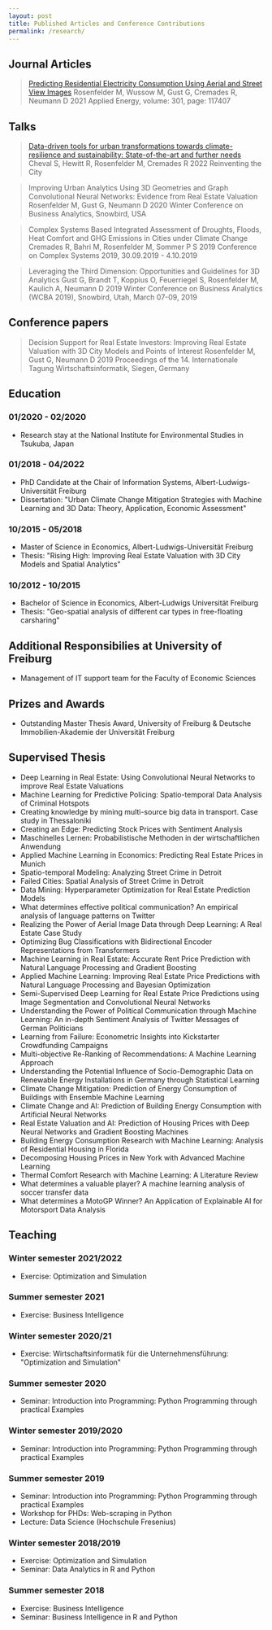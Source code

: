 ```yaml
---
layout: post
title: Published Articles and Conference Contributions
permalink: /research/
---
```


## Journal Articles

> [Predicting Residential Electricity Consumption Using Aerial and Street View Images](https://doi.org/10.1016/j.apenergy.2021.117407)
> Rosenfelder M, Wussow M, Gust G, Cremades R, Neumann D
> 2021 Applied Energy, volume: 301, page: 117407

## Talks

> [Data-driven tools for urban transformations towards climate-resilience and sustainability: State-of-the-art and further needs](https://reinventingthecity.dryfta.com/program-schedule/program/72/data-driven-tools-for-urban-transformations-towards-climate-resilience-and-sustainability-state-of-the-art-and-further-needs)
> Cheval S, Hewitt R, Rosenfelder M, Cremades R
> 2022 Reinventing the City

> Improving Urban Analytics Using 3D Geometries and Graph Convolutional Neural Networks: Evidence from Real Estate Valuation
> Rosenfelder M, Gust G, Neumann D
> 2020 Winter Conference on Business Analytics, Snowbird, USA

> Complex Systems Based Integrated Assessment of Droughts, Floods, Heat Comfort and GHG Emissions in Cities under Climate Change
> Cremades R, Bahri M, Rosenfelder M, Sommer P S
> 2019 Conference on Complex Systems 2019, 30.09.2019 - 4.10.2019

> Leveraging the Third Dimension: Opportunities and Guidelines for 3D Analytics
> Gust G, Brandt T, Koppius O, Feuerriegel S, Rosenfelder M, Kaulich A, Neumann D
> 2019 Winter Conference on Business Analytics (WCBA 2019), Snowbird, Utah, March 07-09, 2019

## Conference papers

> Decision Support for Real Estate Investors: Improving Real Estate Valuation with 3D City Models and Points of Interest
> Rosenfelder M, Gust G, Neumann D
> 2019 Proceedings of the 14. Internationale Tagung Wirtschaftsinformatik, Siegen, Germany

## Education

### 01/2020 - 02/2020

- Research stay at the National Institute for Environmental Studies in Tsukuba, Japan

### 01/2018 - 04/2022

- PhD Candidate at the Chair of Information Systems, Albert-Ludwigs-Universität Freiburg
- Dissertation: "Urban Climate Change Mitigation Strategies with Machine Learning and 3D Data: Theory, Application, Economic Assessment"

### 10/2015 - 05/2018

- Master of Science in Economics, Albert-Ludwigs-Universität Freiburg
- Thesis: "Rising High: Improving Real Estate Valuation with 3D City Models and Spatial Analytics"

### 10/2012 - 10/2015

- Bachelor of Science in Economics, Albert-Ludwigs Universität Freiburg
- Thesis: "Geo-spatial analysis of different car types in free-floating carsharing"

## Additional Responsibilies at University of Freiburg

- Management of IT support team for the Faculty of Economic Sciences

## Prizes and Awards

- Outstanding Master Thesis Award, University of Freiburg & Deutsche Immobilien-Akademie der Universität Freiburg

## Supervised Thesis

- Deep Learning in Real Estate: Using Convolutional Neural Networks to improve Real Estate Valuations
- Machine Learning for Predictive Policing: Spatio-temporal Data Analysis of Criminal Hotspots
- Creating knowledge by mining multi-source big data in transport. Case study in Thessaloniki
- Creating an Edge: Predicting Stock Prices with Sentiment Analysis
- Maschinelles Lernen: Probabilistische Methoden in der wirtschaftlichen Anwendung
- Applied Machine Learning in Economics: Predicting Real Estate Prices in Munich
- Spatio-temporal Modeling: Analyzing Street Crime in Detroit
- Failed Cities: Spatial Analysis of Street Crime in Detroit
- Data Mining: Hyperparameter Optimization for Real Estate Prediction Models
- What determines effective political communication? An empirical analysis of language patterns on Twitter
- Realizing the Power of Aerial Image Data through Deep Learning: A Real Estate Case Study
- Optimizing Bug Classifications with Bidirectional Encoder Representations from Transformers
- Machine Learning in Real Estate: Accurate Rent Price Prediction with Natural Language Processing and Gradient Boosting
- Applied Machine Learning: Improving Real Estate Price Predictions with Natural Language Processing and Bayesian Optimization
- Semi-Supervised Deep Learning for Real Estate Price Predictions using Image Segmentation and Convolutional Neural Networks
- Understanding the Power of Political Communication through Machine Learning: An in-depth Sentiment Analysis of Twitter Messages of German Politicians
- Learning from Failure: Econometric Insights into Kickstarter Crowdfunding Campaigns
- Multi-objective Re-Ranking of Recommendations: A Machine Learning Approach
- Understanding the Potential Influence of Socio-Demographic Data on Renewable Energy Installations in Germany through Statistical Learning
- Climate Change Mitigation: Prediction of Energy Consumption of Buildings with Ensemble Machine Learning
- Climate Change and AI: Prediction of Building Energy Consumption with Artificial Neural Networks
- Real Estate Valuation and AI: Prediction of Housing Prices with Deep Neural Networks and Gradient Boosting Machines
- Building Energy Consumption Research with Machine Learning: Analysis of Residential Housing in Florida
- Decomposing Housing Prices in New York with Advanced Machine Learning
- Thermal Comfort Research with Machine Learning: A Literature Review
- What determines a valuable player? A machine learning analysis of soccer transfer data
- What determines a MotoGP Winner? An Application of Explainable AI for Motorsport Data Analysis

## Teaching

### Winter semester 2021/2022

- Exercise: Optimization and Simulation

### Summer semester 2021

- Exercise: Business Intelligence

### Winter semester 2020/21

- Exercise: Wirtschaftsinformatik für die Unternehmensführung: "Optimization and Simulation"

### Summer semester 2020

- Seminar: Introduction into Programming: Python Programming through practical Examples

### Winter semester 2019/2020

- Seminar: Introduction into Programming: Python Programming through practical Examples

### Summer semester 2019

- Seminar: Introduction into Programming: Python Programming through practical Examples
- Workshop for PHDs: Web-scraping in Python
- Lecture: Data Science (Hochschule Fresenius)

### Winter semester 2018/2019

- Exercise: Optimization and Simulation
- Seminar: Data Analytics in R and Python

### Summer semester 2018

- Exercise: Business Intelligence
- Seminar: Business Intelligence in R and Python
